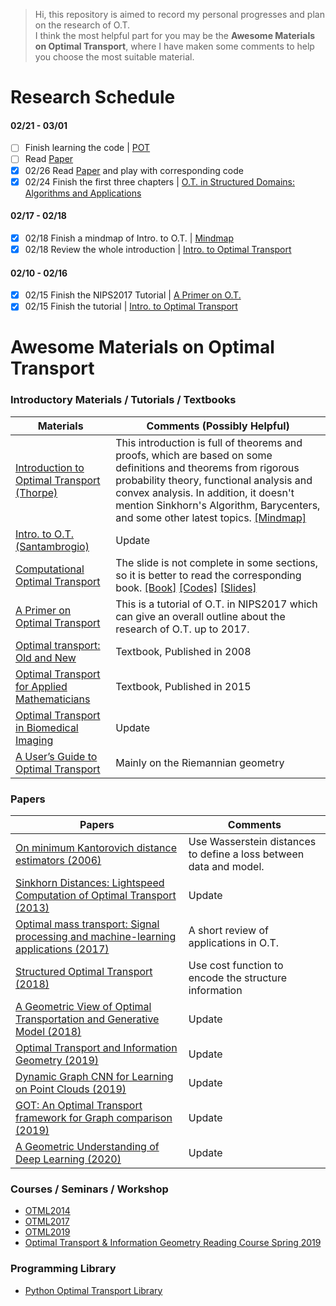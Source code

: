 > Hi, this repository is aimed to record my personal progresses and plan on the research of O.T.\
> I think the most helpful part for you may be the **Awesome Materials on Optimal Transport**, where I have maken some comments to help you choose the most suitable material.

# Research Schedule
#### 02/21 - 03/01
- [ ] Finish learning the code | [POT](https://github.com/rflamary/POT)
- [ ] Read [Paper](https://arxiv.org/pdf/1704.02310.pdf)
- [x] 02/26 Read [Paper](https://papers.nips.cc/paper/4927-sinkhorn-distances-lightspeed-computation-of-optimal-transport.pdf) and play with corresponding code
- [x] 02/24 Finish the first three chapters | [O.T. in Structured Domains: Algorithms and Applications](http://people.csail.mit.edu/davidam/assets/publications/PhD_thesis/PhDThesis.pdf)

#### 02/17 - 02/18
- [x] 02/18 Finish a mindmap of Intro. to O.T. | [Mindmap](./images/Mindmap_Intro_ot.png)
- [x] 02/18 Review the whole introduction | [Intro. to Optimal Transport](http://www.math.cmu.edu/~mthorpe/OTNotes)

#### 02/10 - 02/16
- [x] 02/15 Finish the NIPS2017 Tutorial | [A Primer on O.T.](https://nips.cc/Conferences/2017/ScheduleMultitrack?event=8736)
- [x] 02/15 Finish the tutorial | [Intro. to Optimal Transport](http://www.math.cmu.edu/~mthorpe/OTNotes)

# Awesome Materials on Optimal Transport

### Introductory Materials / Tutorials / Textbooks
| Materials  | Comments (Possibly Helpful) |
|---|---|
| [Introduction to Optimal Transport (Thorpe)](http://www.math.cmu.edu/~mthorpe/OTNotes) | This introduction is full of theorems and proofs, which are based on some definitions and theorems from rigorous probability theory, functional analysis and convex analysis. In addition, it doesn't mention Sinkhorn's Algorithm, Barycenters, and some other latest topics. [[Mindmap]](./images/Mindmap_Intro_ot.png) |
| [Intro. to O.T. (Santambrogio)](https://arxiv.org/pdf/1009.3856.pdf) | Update |
| [Computational Optimal Transport](https://optimaltransport.github.io/)  | The slide is not complete in some sections, so it is better to read the corresponding book. [[Book]](https://arxiv.org/pdf/1803.00567.pdf)  [[Codes]](https://github.com/optimaltransport/optimaltransport.github.io/tree/master/code)  [[Slides]](https://optimaltransport.github.io/slides-peyre/CourseOT.pdf) |
| [A Primer on Optimal Transport](https://nips.cc/Conferences/2017/ScheduleMultitrack?event=8736) | This is a tutorial of O.T. in NIPS2017 which can give an overall outline about the research of O.T. up to 2017. |
| [Optimal transport: Old and New](https://cedricvillani.org/sites/dev/files/old_images/2012/08/preprint-1.pdf) | Textbook, Published in 2008 |
| [Optimal Transport for Applied Mathematicians](http://www.math.toronto.edu/~mccann/assignments/477/Santambrogio15.pdf)| Textbook, Published in 2015 |
| [Optimal Transport in Biomedical Imaging](http://imagedatascience.com/transport/tutorials_miccai18.html) | Update |
| [A User’s Guide to Optimal Transport](https://webusers.imj-prg.fr/~nicola.gigli/Site/Publications_files/users_guide%20-%20final.pdf) | Mainly on the Riemannian geometry |

### Papers
| Papers  | Comments  |
|---|---|
| [On minimum Kantorovich distance estimators (2006)](https://www.sciencedirect.com/science/article/pii/S0167715206000381) | Use Wasserstein distances to define a loss between data and model. |
| [Sinkhorn Distances: Lightspeed Computation of Optimal Transport (2013)](https://papers.nips.cc/paper/4927-sinkhorn-distances-lightspeed-computation-of-optimal-transport.pdf) | Update |
| [Optimal mass transport: Signal processing and machine-learning applications (2017)](https://ieeexplore.ieee.org/stamp/stamp.jsp?arnumber=7974883) | A short review of applications in O.T. |
| [Structured Optimal Transport (2018)](http://people.csail.mit.edu/davidam/assets/publications/2018_structured_ot/AISTATS2018_Structured.pdf) | Use cost function to encode the structure information |
| [A Geometric View of Optimal Transportation and Generative Model (2018)](https://www.sciencedirect.com/science/article/pii/S0167839618301249) | Update |
| [Optimal Transport and Information Geometry (2019)](https://arxiv.org/pdf/1906.00030.pdf) | Update |
| [Dynamic Graph CNN for Learning on Point Clouds (2019)](https://dl.acm.org/doi/pdf/10.1145/3326362)| Update |
| [GOT: An Optimal Transport framework for Graph comparison (2019)](https://papers.nips.cc/paper/9539-got-an-optimal-transport-framework-for-graph-comparison.pdf) | Update |
| [A Geometric Understanding of Deep Learning (2020)](https://www.sciencedirect.com/science/article/pii/S2095809919302279) | Update |

### Courses / Seminars / Workshop
- [OTML2014](http://www.iip.ist.i.kyoto-u.ac.jp/OTML2014/doku.php)
- [OTML2017](http://otml17.marcocuturi.net/)
- [OTML2019](https://sites.google.com/view/otml2019/home?authuser=0)
- [Optimal Transport & Information Geometry Reading Course Spring 2019](https://dsweber2.github.io/Optimal-Transport-Information-Geometry/)

### Programming Library
- [Python Optimal Transport Library](https://buildmedia.readthedocs.org/media/pdf/pot/latest/pot.pdf)
